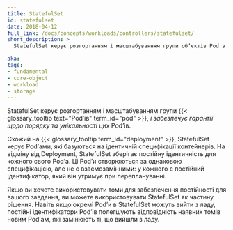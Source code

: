 ```yaml
---
title: StatefulSet
id: statefulset
date: 2018-04-12
full_link: /docs/concepts/workloads/controllers/statefulset/
short_description: >
  StatefulSet керує розгортанням і масштабуванням групи обʼєктів Pod з постійним сховищем та постійними ідентифікаторами для кожного обʼєкта Pod.

aka: 
tags:
- fundamental
- core-object
- workload
- storage
---
```


StatefulSet керує розгортанням і масштабуванням групи {{< glossary_tooltip text="Podʼів" term_id="pod" >}}, *і забезпечує гарантії щодо порядку та унікальності* цих Podʼів.

<!--more-->

Схожий на {{< glossary_tooltip term_id="deployment" >}}, StatefulSet керує Podʼами, які базуються на ідентичній специфікації контейнерів. На відміну від Deployment, StatefulSet зберігає постійну ідентичність для кожного свого Podʼа. Ці Podʼи створюються за однаковою специфікацією, але не є взаємозамінними: у кожного є постійний ідентифікатор, який він утримує при переплануванні.

Якщо ви хочете використовувати томи для забезпечення постійності для вашого завдання, ви можете використовувати StatefulSet як частину рішення. Навіть якщо окремі Podʼи в StatefulSet можуть вийти з ладу, постійні ідентифікатори Podʼів полегшують відповідність наявних томів новим Podʼам, які замінюють ті, що вийшли з ладу.
